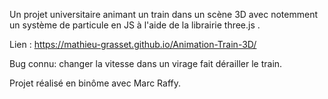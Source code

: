 Un projet universitaire animant un train dans un scène 3D avec notemment un système de particule en JS à l'aide de la librairie three.js .

Lien : https://mathieu-grasset.github.io/Animation-Train-3D/

Bug connu: changer la vitesse dans un virage fait dérailler le train. 

Projet réalisé en binôme avec Marc Raffy. 

